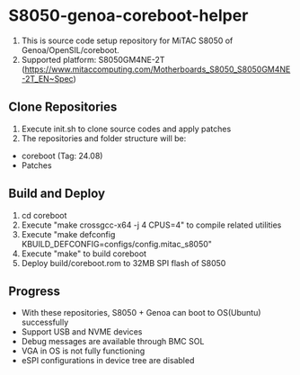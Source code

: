 # S8050-genoa-coreboot-helper

1. This is source code setup repository for MiTAC S8050 of Genoa/OpenSIL/coreboot.
2. Supported platform: S8050GM4NE-2T (https://www.mitaccomputing.com/Motherboards_S8050_S8050GM4NE-2T_EN~Spec)


## Clone Repositories

1. Execute init.sh to clone source codes and apply patches
2. The repositories and folder structure will be:
  - coreboot (Tag: 24.08)
  - Patches


## Build and Deploy

1. cd coreboot
2. Execute "make crossgcc-x64 -j 4 CPUS=4" to compile related utilities
3. Execute "make defconfig KBUILD_DEFCONFIG=configs/config.mitac_s8050" 
4. Execute "make" to build coreboot
5. Deploy build/coreboot.rom to 32MB SPI flash of S8050


## Progress

- With these repositories, S8050 + Genoa can boot to OS(Ubuntu) successfully
- Support USB and NVME devices
- Debug messages are available through BMC SOL
- VGA in OS is not fully functioning
- eSPI configurations in device tree are disabled
